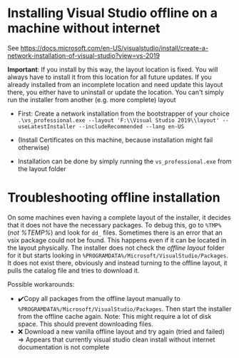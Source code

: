 Installing Visual Studio offline on a machine without internet
==============================
See https://docs.microsoft.com/en-US/visualstudio/install/create-a-network-installation-of-visual-studio?view=vs-2019

**Important**: If you install by this way, the layout location is fixed. You will always have to install it from this location for all future updates.
If you already installed from an incomplete location and need update this layout there, you either have to uninstall or update the location. You can't simply run the installer
from another (e.g. more complete) layout

* First: Create a network installation from the bootstrapper of your choice
  `.\vs_professional.exe --layout 'F:\\Visual Studio 2019\\layout' --useLatestInstaller --includeRecommended --lang en-US`
* (Install Certificates on this machine, because installation might fail otherwise)

* Installation can be done by simply running the `vs_professional.exe` from the layout folder

Troubleshooting offline installation
=================================
On some machines even having a complete layout of the installer, it decides that it does not have the necessary packages.
To debug this, go to `%TMP%` (*not %TEMP%*) and look for `dd_` files.
Sometimes there is an error that an vsix package could not be found. This happens even if it can be located in the layout physically.
The installer does not check the *offline layout* folder for it but starts looking in `%PROGRAMDATA%/Microsoft/VisualStudio/Packages`. 
It does not exist there, obviously and instead turning to the offline layout, it pulls the catalog file and tries to download it.

Possible workarounds:
* ✔️Copy all packages from the offline layout manually to `%PROGRAMDATA%/Microsoft/VisualStudio/Packages`. Then start the installer from the offline cache again. Note: This might require a lot of disk space. This should prevent downloading files.
* ❌ Download a new vanilla offline layout and try again (tried and failed) => Appears that currently visual studio clean install without internet documentation is not complete

